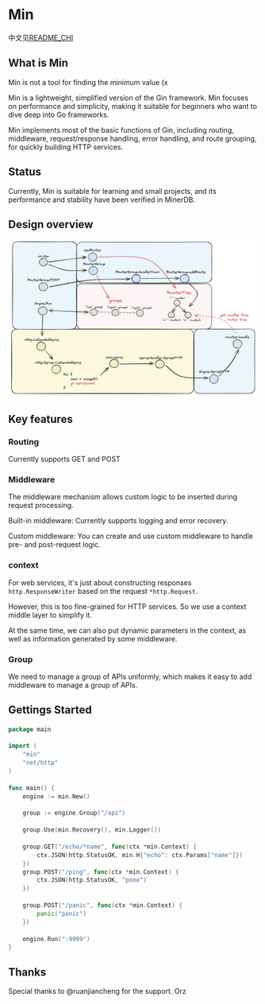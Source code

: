 # Min

中文见[README_CHI](static/README_CHI)

## What is Min
Min is not a tool for finding the minimum value (x

Min is a lightweight, simplified version of the Gin framework. Min focuses on performance and simplicity, making it suitable for beginners who want to dive deep into Go frameworks.

Min implements most of the basic functions of Gin, including routing, middleware, request/response handling, error handling, and route grouping, for quickly building HTTP services.

## Status
Currently, Min is suitable for learning and small projects, and its performance and stability have been verified in MinerDB.

## Design overview
![Min.png](static/Min.png)

## Key features
### Routing
Currently supports GET and POST

### Middleware

The middleware mechanism allows custom logic to be inserted during request processing.

Built-in middleware: Currently supports logging and error recovery.

Custom middleware: You can create and use custom middleware to handle pre- and post-request logic.

### context
For web services, it's just about constructing responses `http.ResponseWriter` based on the request `*http.Request`.

However, this is too fine-grained for HTTP services. So we use a context middle layer to simplify it.

At the same time, we can also put dynamic parameters in the context, as well as information generated by some middleware.

### Group
We need to manage a group of APIs uniformly, which makes it easy to add middleware to manage a group of APIs.

## Gettings Started
```go
package main

import (
	"min"
	"net/http"
)

func main() {
	engine := min.New()

	group := engine.Group("/api")

	group.Use(min.Recovery(), min.Logger())

	group.GET("/echo/*name", func(ctx *min.Context) {
		ctx.JSON(http.StatusOK, min.H{"echo": ctx.Params["name"]})
	})
	group.POST("/ping", func(ctx *min.Context) {
		ctx.JSON(http.StatusOK, "pone")
	})

	group.POST("/panic", func(ctx *min.Context) {
		panic("panic")
	})

	engine.Run(":9999")
}
```

## Thanks
Special thanks to @ruanjiancheng for the support. Orz

